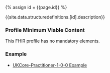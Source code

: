 
{% assign id = {{page.id}} %}

{{site.data.structuredefinitions.[id].description}}

<!-- end TOC -->

### Profile Minimum Viable Content ###

This FHIR profile has no mandatory elements.

### Example ###

- [UKCore-Practitioner-1-0-0 Example](UKCore-Practitioner-Example-1-0-0.html)